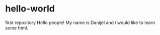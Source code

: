 # hello-world
first repository
  Hello people!
  My name is Danijel and i would like to learn some html.
